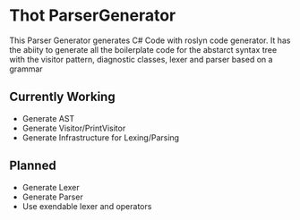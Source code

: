# Thot ParserGenerator

This Parser Generator generates C# Code with roslyn code generator. It has the abiity to generate all the boilerplate code for the abstarct syntax tree with the visitor pattern, diagnostic classes, lexer and parser based on a grammar

## Currently Working
- Generate AST
- Generate Visitor/PrintVisitor
- Generate Infrastructure for Lexing/Parsing

## Planned
- Generate Lexer
- Generate Parser
- Use exendable lexer and operators
